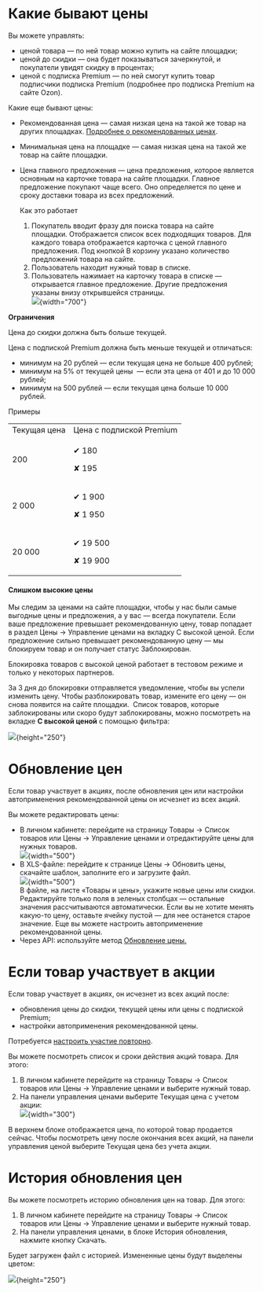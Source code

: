 [//]: # (title: Управление ценами)

# Какие бывают цены

Вы можете управлять:

-   ценой товара — по ней товар можно купить на сайте площадки;
-   ценой до скидки — она будет показываться зачеркнутой, и покупатели
    увидят скидку в процентах;
-   ценой с подписка Premium — по ней смогут купить товар подписчики подписка
    Premium (подробнее про подписка Premium на сайте Оzon).

Какие еще бывают цены:

-   Рекомендованная цена — самая низкая цена на такой же товар на других
    площадках. [Подробнее о рекомендованных
    ценах](Рекомендованные_цены).

-   Минимальная цена на площадке — самая низкая цена на такой же товар на
    сайте площадки.

-   Цена главного предложения — цена предложения, которое является
    основным на карточке товара на сайте площадки. Главное предложение
    покупают чаще всего. Оно определяется по цене и сроку доставки
    товара из всех предложений.

    Как это работает

    1.  Покупатель вводит фразу для поиска товара на сайте
        площадки. Отображается список всех подходящих товаров. Для каждого
        товара отображается карточка с ценой главного предложения. Под
        кнопкой <control>В корзину</control> указано количество предложений товара на
        сайте.
    2.  Пользователь находит нужный товар в списке. 
    3.  Пользователь нажимает на карточку товара в списке — открывается
        главное предложение. Другие предложения указаны внизу
        открывшейся страницы.  
        ![](123503322.png){width="700"}

    
**Ограничения**

Цена до скидки должна быть больше текущей.

Цена с подпиской Premium должна быть меньше текущей и отличаться:

-   минимум на 20 рублей — если текущая цена не больше 400 рублей;
-   минимум на 5% от текущей цены  — если эта цена от 401 и до 10 000
    рублей;
-   минимум на 500 рублей — если текущая цена больше 10 000 рублей.

Примеры

<table>
<tr>
<td>Текущая цена</td>
<td>Цена с подпиской Premium</td>
</tr>
<tr>
<td>200</td>
<td><p>✔ 180</p>
<p>✘ 195</p></td>
</tr>
<tr>
<td>2 000</td>
<td><p>✔ 1 900</p>
<p>✘ 1 950</p></td>
</tr>
<tr>
<td>20 000</td>
<td><p>✔ 19 500</p>
<p>✘ 19 900</p></td>
</tr>
</table>

#### Слишком высокие цены

Мы следим за ценами на сайте площадки, чтобы у нас были самые выгодные цены
и предложения, а у вас — всегда покупатели. Если  ваше предложение
превышает рекомендованную цену, товар попадает в раздел <ui-path>Цены →
Управление ценами</ui-path> на вкладку С высокой ценой. Если предложение сильно
превышает рекомендованную цену — мы блокируем товар и он получает статус
Заблокирован.

Блокировка товаров с высокой ценой работает в тестовом режиме и только у
некоторых партнеров.

За 3 дня до блокировки отправляется уведомление, чтобы вы успели
изменить цену. Чтобы разблокировать товар, измените его цену — он снова
появится на сайте площадки.  Список товаров, которые заблокированы или скоро
будут заблокированы, можно посмотреть на вкладке **С высокой ценой** с
помощью фильтра:

![](123503323.png){height="250"}

# Обновление цен

Если товар участвует в акциях, после обновления цен или настройки
автоприменения рекомендованной цены он исчезнет из всех акций.

Вы можете редактировать цены:

-   В личном кабинете: перейдите на страницу <ui-path>Товары → Список товаров или
    Цены → Управление ценами</ui-path> и отредактируйте цены для нужных товаров.  
    ![](123503324.png){width="500"}
-   В XLS-файле: перейдите к странице <ui-path>Цены → Обновить цены</ui-path>, скачайте
    шаблон, заполните его и загрузите файл.  
    ![](123503325.png){width="500"}   
    В файле, на листе «Товары и цены», укажите новые цены или скидки.
    Редактируйте только поля в зеленых столбцах — остальные значения
    рассчитываются автоматически. Если вы не хотите менять какую-то
    цену, оставьте ячейку пустой — для нее останется старое значение.
    Еще вы можете настроить автоприменение рекомендованной цены. 
-   Через API: используйте метод [Обновление
    цены.](https://cb-api.ozonru.me/apiref/ru/#t-title_post_products_prices)

# Если товар участвует в акции

Если товар участвует в акциях, он исчезнет из всех акций после:

-   обновления цены до скидки, текущей цены или цены с подпиской Premium; 
-   настройки автоприменения рекомендованной цены.

Потребуется [настроить участие
повторно](https://confluence.ozon.ru/pages/viewpage.action?pageId=113177664).

Вы можете посмотреть список и сроки действия акций товара. Для этого:

1.  В личном кабинете перейдите на страницу <ui-path>Товары → Список товаров или
    Цены → Управление ценами и выберите нужный товар.
2.  На панели управления ценами выберите Текущая цена с учетом акции:  
    ![](123503327.png){width="300"}

В верхнем блоке отображается цена, по которой товар продается сейчас.
Чтобы посмотреть цену после окончания всех акций, на панели управления
ценой выберите Текущая цена без учета акции.

# История обновления цен

Вы можете посмотреть историю обновления цен на товар. Для этого:

1.  В личном кабинете перейдите на страницу <ui-path>Товары → Список товаров</ui-path> или
    <ui-path>Цены → Управление ценами</ui-path> и выберите нужный товар.
2.  На панели управления ценами, в блоке История обновления, нажмите
    кнопку Скачать.

Будет загружен файл с историей. Измененные цены будут выделены цветом:

![](123503330.png){height="250"}
